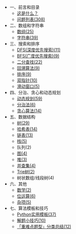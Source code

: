   - 一、前言和目录
    - [这是什么？](/README.md)
    - [问题列表(308)](all.md)
  - 二、数组和字符串
    - [数组(25)](array.md)
    - [字符串(39)](string.md)
  - 三、搜索和排序
    - [DFS(深度优先搜索)(11)](dfs.md)
    - [BFS(广度优先搜索)(9)](bfs.md)
    - [二分查找(22)](binary.md)
    - [回溯算法(9)](backtracking.md)
    - [排序(9)](sort.md)
    - [双指针(10)](dual_pointer.md)
    - [滑动窗口(5)](sliding.md)
  - 四、分治、贪心和动态规划
    - [动态规划(59)](dp.md)
    - [分治法(6)](divide.md)
    - [贪心算法(14)](greedy.md)
  - 五、数据结构
    - [树(29)](tree.md)
    - [哈希表(14)](hash.md)
    - [链表(13)](list.md)
    - [栈(5)](stack.md)
    - 队列(2)
    - [图(4)](graph.md)
    - [堆(3)](heap.md)
    - [并查集(4)](union.md)
    - [Trie树(2)](trie.md)
    - 树状数组/线段树(4)
  - 六、其他
    - [数学(2)](math.md)
    - [位运算(6)](bit.md)
    - [杂项(5)](misc.md)
  - 七、算法模板和技巧
      - [Python实用模板(37)](/实用模板.md)
      - [解题小技巧(10)](一些tricks.md)
      - [「重难点题型」分类总结(12)](重点.md)


